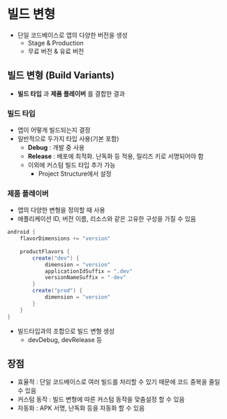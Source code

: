 # 빌드 변형
- 단일 코드베이스로 앱의 다양한 버전을 생성
   - Stage & Production
   - 무료 버전 & 유료 버전
## 빌드 변형 (Build Variants)
- **빌드 타입** 과 **제품 플레이버** 를 결합한 결과
### 빌드 타입
- 앱이 어떻게 빌드되는지 결정
- 일반적으로 두가지 타입 사용(기본 포함)
   - **Debug** : 개발 중 사용
   - **Release** : 배포에 최적화. 난독화 등 적용, 릴리즈 키로 서명되어야 함
   - 이외에 커스텀 빌드 타입 추가 가능
      - Project Structure에서 설정
### 제품 플레이버
- 앱의 다양한 변형을 정의할 때 사용
- 애플리케이션 ID, 버전 이름, 리소스와 같은 고유한 구성을 가질 수 있음
```gradle
android {
    flavorDimensions += "version"
    
    productFlavors { 
        create("dev") {
            dimension = "version"
            applicationIdSuffix = ".dev"
            versionNameSuffix = "-dev"
        }
        create("prod") {
            dimension = "version"
        }
    }
}
```
- 빌드타입과의 조합으로 빌드 변형 생성
   - devDebug, devRelease 등

## 장점
- 효율적 : 단일 코드베이스로 여러 빌드를 처리할 수 있기 때문에 코드 중복을 줄일 수 있음
- 커스텀 동작 : 빌드 변형에 따른 커스텀 동작을 맞춤설정 할 수 있음
- 자동화 : APK 서명, 난독화 등을 자동화 할 수 있음